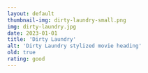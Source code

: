 ```yaml
---
layout: default
thumbnail-img: dirty-laundry-small.png
img: dirty-laundry.jpg
date: 2023-01-01
title: 'Dirty Laundry'
alt: 'Dirty Laundry stylized movie heading'
old: true
rating: good
---
```

